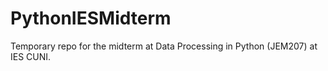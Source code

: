 # PythonIESMidterm
Temporary repo for the midterm at Data Processing in Python (JEM207) at IES CUNI.
